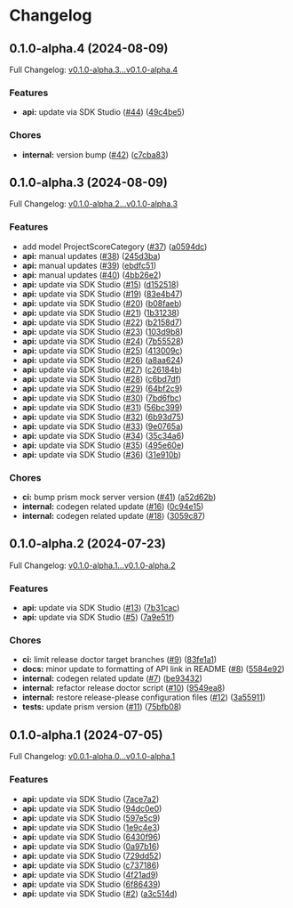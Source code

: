 # Changelog

## 0.1.0-alpha.4 (2024-08-09)

Full Changelog: [v0.1.0-alpha.3...v0.1.0-alpha.4](https://github.com/braintrustdata/braintrust-ruby/compare/v0.1.0-alpha.3...v0.1.0-alpha.4)

### Features

* **api:** update via SDK Studio ([#44](https://github.com/braintrustdata/braintrust-ruby/issues/44)) ([49c4be5](https://github.com/braintrustdata/braintrust-ruby/commit/49c4be5a622edc60509a153e27dda2362b2cfebf))


### Chores

* **internal:** version bump ([#42](https://github.com/braintrustdata/braintrust-ruby/issues/42)) ([c7cba83](https://github.com/braintrustdata/braintrust-ruby/commit/c7cba8341b92c9ae019f91a06417a5bd25d194d7))

## 0.1.0-alpha.3 (2024-08-09)

Full Changelog: [v0.1.0-alpha.2...v0.1.0-alpha.3](https://github.com/braintrustdata/braintrust-ruby/compare/v0.1.0-alpha.2...v0.1.0-alpha.3)

### Features

* add model ProjectScoreCategory ([#37](https://github.com/braintrustdata/braintrust-ruby/issues/37)) ([a0594dc](https://github.com/braintrustdata/braintrust-ruby/commit/a0594dcd66fe3bf242e6803746e2be54bcd60e24))
* **api:** manual updates ([#38](https://github.com/braintrustdata/braintrust-ruby/issues/38)) ([245d3ba](https://github.com/braintrustdata/braintrust-ruby/commit/245d3bacaa63d91b1a667c46b871914efa3691e6))
* **api:** manual updates ([#39](https://github.com/braintrustdata/braintrust-ruby/issues/39)) ([ebdfc51](https://github.com/braintrustdata/braintrust-ruby/commit/ebdfc51359f324e0d4caefc57c0c4b23619e1a30))
* **api:** manual updates ([#40](https://github.com/braintrustdata/braintrust-ruby/issues/40)) ([4bb26e2](https://github.com/braintrustdata/braintrust-ruby/commit/4bb26e26e714a459dc4cb136d44afbcf4619cc6e))
* **api:** update via SDK Studio ([#15](https://github.com/braintrustdata/braintrust-ruby/issues/15)) ([d152518](https://github.com/braintrustdata/braintrust-ruby/commit/d15251886b557764c9a5828dd883e840d72d74f8))
* **api:** update via SDK Studio ([#19](https://github.com/braintrustdata/braintrust-ruby/issues/19)) ([83e4b47](https://github.com/braintrustdata/braintrust-ruby/commit/83e4b4795852092e9c2f6ce696f4848fab782b23))
* **api:** update via SDK Studio ([#20](https://github.com/braintrustdata/braintrust-ruby/issues/20)) ([b08faeb](https://github.com/braintrustdata/braintrust-ruby/commit/b08faeb5979b1b3854b6dc3c5cbd71ef5a96f432))
* **api:** update via SDK Studio ([#21](https://github.com/braintrustdata/braintrust-ruby/issues/21)) ([1b31238](https://github.com/braintrustdata/braintrust-ruby/commit/1b3123879cc04f4e374472ac5fa4f691ed6aceb5))
* **api:** update via SDK Studio ([#22](https://github.com/braintrustdata/braintrust-ruby/issues/22)) ([b2158d7](https://github.com/braintrustdata/braintrust-ruby/commit/b2158d7191a63f9fa111fcff663d33b1d034efc6))
* **api:** update via SDK Studio ([#23](https://github.com/braintrustdata/braintrust-ruby/issues/23)) ([103d9b8](https://github.com/braintrustdata/braintrust-ruby/commit/103d9b85160cf6b6800ec68290cc521a1353f8fa))
* **api:** update via SDK Studio ([#24](https://github.com/braintrustdata/braintrust-ruby/issues/24)) ([7b55528](https://github.com/braintrustdata/braintrust-ruby/commit/7b55528be850bbc7a22b5fe01e50abe7829416fc))
* **api:** update via SDK Studio ([#25](https://github.com/braintrustdata/braintrust-ruby/issues/25)) ([413009c](https://github.com/braintrustdata/braintrust-ruby/commit/413009c99f93862470e3670b8f1dd5df47e406dd))
* **api:** update via SDK Studio ([#26](https://github.com/braintrustdata/braintrust-ruby/issues/26)) ([a8aa624](https://github.com/braintrustdata/braintrust-ruby/commit/a8aa624802c13456c5cecc70f7fa46d33f44f656))
* **api:** update via SDK Studio ([#27](https://github.com/braintrustdata/braintrust-ruby/issues/27)) ([c26184b](https://github.com/braintrustdata/braintrust-ruby/commit/c26184bb599d79dfff0b98f15ccf2f2b31413ec8))
* **api:** update via SDK Studio ([#28](https://github.com/braintrustdata/braintrust-ruby/issues/28)) ([c6bd7df](https://github.com/braintrustdata/braintrust-ruby/commit/c6bd7dfecc8480fe0c620bdef156e1d9c1da8d6e))
* **api:** update via SDK Studio ([#29](https://github.com/braintrustdata/braintrust-ruby/issues/29)) ([64bf2c9](https://github.com/braintrustdata/braintrust-ruby/commit/64bf2c9ea7bf086cbc9fc7856ec673b0e822c66b))
* **api:** update via SDK Studio ([#30](https://github.com/braintrustdata/braintrust-ruby/issues/30)) ([7bd6fbc](https://github.com/braintrustdata/braintrust-ruby/commit/7bd6fbc54ce2acd75259baab421026baec3c3abe))
* **api:** update via SDK Studio ([#31](https://github.com/braintrustdata/braintrust-ruby/issues/31)) ([56bc399](https://github.com/braintrustdata/braintrust-ruby/commit/56bc399e087660efe91c0a3f51907fd2e5cd3b2e))
* **api:** update via SDK Studio ([#32](https://github.com/braintrustdata/braintrust-ruby/issues/32)) ([6b93d75](https://github.com/braintrustdata/braintrust-ruby/commit/6b93d7541b781ea03773ff794f8e1042e9c3ae70))
* **api:** update via SDK Studio ([#33](https://github.com/braintrustdata/braintrust-ruby/issues/33)) ([9e0765a](https://github.com/braintrustdata/braintrust-ruby/commit/9e0765ae5dc333d96e50104189525a43c56cc58c))
* **api:** update via SDK Studio ([#34](https://github.com/braintrustdata/braintrust-ruby/issues/34)) ([35c34a6](https://github.com/braintrustdata/braintrust-ruby/commit/35c34a6f4c158f7162332a1aed6d5a6bc316eef3))
* **api:** update via SDK Studio ([#35](https://github.com/braintrustdata/braintrust-ruby/issues/35)) ([495e60e](https://github.com/braintrustdata/braintrust-ruby/commit/495e60e4d7546fad248ee4979528766923b94e14))
* **api:** update via SDK Studio ([#36](https://github.com/braintrustdata/braintrust-ruby/issues/36)) ([31e910b](https://github.com/braintrustdata/braintrust-ruby/commit/31e910bfc3927212efaaace483be55bfe84278de))


### Chores

* **ci:** bump prism mock server version ([#41](https://github.com/braintrustdata/braintrust-ruby/issues/41)) ([a52d62b](https://github.com/braintrustdata/braintrust-ruby/commit/a52d62b8bc137c1dba6a512b12b4631dba8503bc))
* **internal:** codegen related update ([#16](https://github.com/braintrustdata/braintrust-ruby/issues/16)) ([0c94e15](https://github.com/braintrustdata/braintrust-ruby/commit/0c94e150823fd258f6f541c95d274cfbbc060a84))
* **internal:** codegen related update ([#18](https://github.com/braintrustdata/braintrust-ruby/issues/18)) ([3059c87](https://github.com/braintrustdata/braintrust-ruby/commit/3059c87dc41ea099e42ddadd26ade80dd5004eb5))

## 0.1.0-alpha.2 (2024-07-23)

Full Changelog: [v0.1.0-alpha.1...v0.1.0-alpha.2](https://github.com/braintrustdata/braintrust-ruby/compare/v0.1.0-alpha.1...v0.1.0-alpha.2)

### Features

* **api:** update via SDK Studio ([#13](https://github.com/braintrustdata/braintrust-ruby/issues/13)) ([7b31cac](https://github.com/braintrustdata/braintrust-ruby/commit/7b31cac36076d5ca85cfbf724612e91eac5a7c5c))
* **api:** update via SDK Studio ([#5](https://github.com/braintrustdata/braintrust-ruby/issues/5)) ([7a9e51f](https://github.com/braintrustdata/braintrust-ruby/commit/7a9e51f36f6f875d9751b7843bb5396d8c20ce51))


### Chores

* **ci:** limit release doctor target branches ([#9](https://github.com/braintrustdata/braintrust-ruby/issues/9)) ([83fe1a1](https://github.com/braintrustdata/braintrust-ruby/commit/83fe1a1bf2741bbfaf1668088f37a7073f66441f))
* **docs:** minor update to formatting of API link in README ([#8](https://github.com/braintrustdata/braintrust-ruby/issues/8)) ([5584e92](https://github.com/braintrustdata/braintrust-ruby/commit/5584e921215d5884807a7a71eb7e70f97f8afff8))
* **internal:** codegen related update ([#7](https://github.com/braintrustdata/braintrust-ruby/issues/7)) ([be93432](https://github.com/braintrustdata/braintrust-ruby/commit/be93432853eee2e8a44a2898e901bc7c9bdf451c))
* **internal:** refactor release doctor script ([#10](https://github.com/braintrustdata/braintrust-ruby/issues/10)) ([9549ea8](https://github.com/braintrustdata/braintrust-ruby/commit/9549ea8c02aee5a6bcb1d148e7bda26803191bf6))
* **internal:** restore release-please configuration files ([#12](https://github.com/braintrustdata/braintrust-ruby/issues/12)) ([3a55911](https://github.com/braintrustdata/braintrust-ruby/commit/3a559111e44b3c2c69df8f9d7fc00808dd417bfd))
* **tests:** update prism version ([#11](https://github.com/braintrustdata/braintrust-ruby/issues/11)) ([75bfb08](https://github.com/braintrustdata/braintrust-ruby/commit/75bfb08741957693cf6c35faeff7268c624588b8))

## 0.1.0-alpha.1 (2024-07-05)

Full Changelog: [v0.0.1-alpha.0...v0.1.0-alpha.1](https://github.com/braintrustdata/braintrust-ruby/compare/v0.0.1-alpha.0...v0.1.0-alpha.1)

### Features

* **api:** update via SDK Studio ([7ace7a2](https://github.com/braintrustdata/braintrust-ruby/commit/7ace7a281b679f8df47a74f5b37b3e8b1af02cec))
* **api:** update via SDK Studio ([94dc0e0](https://github.com/braintrustdata/braintrust-ruby/commit/94dc0e0bfd809884087ef085b1fef9305a09ae2b))
* **api:** update via SDK Studio ([597e5c9](https://github.com/braintrustdata/braintrust-ruby/commit/597e5c931a576b7fdf8005ede587671da96e9767))
* **api:** update via SDK Studio ([1e9c4e3](https://github.com/braintrustdata/braintrust-ruby/commit/1e9c4e3dda3c5759bccaeb471173ad0d4d1cc1dc))
* **api:** update via SDK Studio ([6430f96](https://github.com/braintrustdata/braintrust-ruby/commit/6430f96f7690408b6cf529ef9842afab8e539b30))
* **api:** update via SDK Studio ([0a97b16](https://github.com/braintrustdata/braintrust-ruby/commit/0a97b16d9b9776189599064c873c6e37c1d3eb7e))
* **api:** update via SDK Studio ([729dd52](https://github.com/braintrustdata/braintrust-ruby/commit/729dd5265d4d9ab72ed816e73572988fdd2919bc))
* **api:** update via SDK Studio ([c737186](https://github.com/braintrustdata/braintrust-ruby/commit/c7371862841dd412583ae5b63cf1af1f41864206))
* **api:** update via SDK Studio ([4f21ad9](https://github.com/braintrustdata/braintrust-ruby/commit/4f21ad91dbb55ef357d0b419183a9af7e5fb7082))
* **api:** update via SDK Studio ([6f86439](https://github.com/braintrustdata/braintrust-ruby/commit/6f864391b639dcb6513b1a135458adbb530733b6))
* **api:** update via SDK Studio ([#2](https://github.com/braintrustdata/braintrust-ruby/issues/2)) ([a3c514d](https://github.com/braintrustdata/braintrust-ruby/commit/a3c514d65db3bb5af9f4f5dfac0c1c5bec3eb782))
